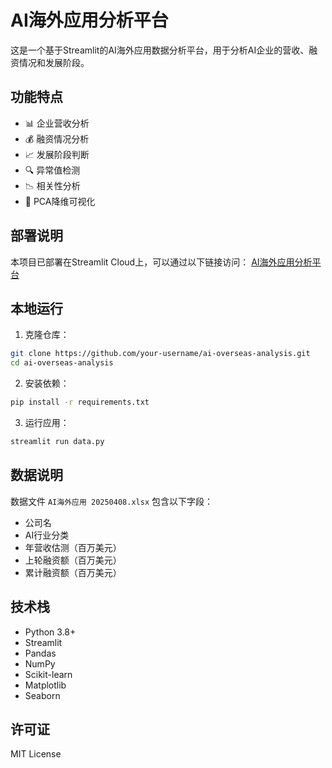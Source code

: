 # AI海外应用分析平台

这是一个基于Streamlit的AI海外应用数据分析平台，用于分析AI企业的营收、融资情况和发展阶段。

## 功能特点

- 📊 企业营收分析
- 💰 融资情况分析
- 📈 发展阶段判断
- 🔍 异常值检测
- 📉 相关性分析
- 🎯 PCA降维可视化

## 部署说明

本项目已部署在Streamlit Cloud上，可以通过以下链接访问：
[AI海外应用分析平台](https://your-app-url.streamlit.app)

## 本地运行

1. 克隆仓库：
```bash
git clone https://github.com/your-username/ai-overseas-analysis.git
cd ai-overseas-analysis
```

2. 安装依赖：
```bash
pip install -r requirements.txt
```

3. 运行应用：
```bash
streamlit run data.py
```

## 数据说明

数据文件 `AI海外应用 20250408.xlsx` 包含以下字段：
- 公司名
- AI行业分类
- 年营收估测（百万美元）
- 上轮融资额（百万美元）
- 累计融资额（百万美元）

## 技术栈

- Python 3.8+
- Streamlit
- Pandas
- NumPy
- Scikit-learn
- Matplotlib
- Seaborn

## 许可证

MIT License 